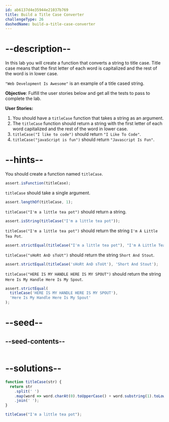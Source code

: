 ```yaml
---
id: ab6137d4e35944e21037b769
title: Build a Title Case Converter
challengeType: 26
dashedName: build-a-title-case-converter
---
```


# --description--

In this lab you will create a function that converts a string to title case. Title case means that the first letter of each word is capitalized and the rest of the word is in lower case.

`"Web Development Is Awesome"` is an example of a title cased string.

**Objective**: Fulfill the user stories below and get all the tests to pass to complete the lab.

**User Stories:**

1. You should have a `titleCase` function that takes a string as an argument.
1. The `titleCase` function should return a string with the first letter of each word capitalized and the rest of the word in lower case.
1. `titleCase("I like to code")` should return `"I Like To Code"`.
1. `titleCase("javaScript is fun")` should return `"Javascript Is Fun"`.

# --hints--

You should create a function named `titleCase`.

```js
assert.isFunction(titleCase);
```

`titleCase` should take a single argument.

```js
assert.lengthOf(titleCase, 1);
```


`titleCase("I'm a little tea pot")` should return a string.

```js
assert.isString(titleCase("I'm a little tea pot"));
```

`titleCase("I'm a little tea pot")` should return the string `I'm A Little Tea Pot`.

```js
assert.strictEqual(titleCase("I'm a little tea pot"), "I'm A Little Tea Pot");
```

`titleCase("sHoRt AnD sToUt")` should return the string `Short And Stout`.

```js
assert.strictEqual(titleCase('sHoRt AnD sToUt'), 'Short And Stout');
```

`titleCase("HERE IS MY HANDLE HERE IS MY SPOUT")` should return the string `Here Is My Handle Here Is My Spout`.

```js
assert.strictEqual(
  titleCase('HERE IS MY HANDLE HERE IS MY SPOUT'),
  'Here Is My Handle Here Is My Spout'
);
```

# --seed--

## --seed-contents--

```js

```

# --solutions--

```js
function titleCase(str) {
  return str
    .split(' ')
    .map(word => word.charAt(0).toUpperCase() + word.substring(1).toLowerCase())
    .join(' ');
}

titleCase("I'm a little tea pot");
```
